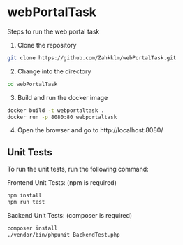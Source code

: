 # webPortalTask

Steps to run the web portal task

1. Clone the repository
```bash
git clone https://github.com/Zahkklm/webPortalTask.git
```

2. Change into the directory
```bash
cd webPortalTask
```

3. Build and run the docker image
```bash
docker build -t webportaltask .
docker run -p 8080:80 webportaltask
```

4. Open the browser and go to http://localhost:8080/

## Unit Tests
To run the unit tests, run the following command:

Frontend Unit Tests: (npm is required)
```bash
npm install
npm run test
```

Backend Unit Tests: (composer is required)
```bash
composer install
./vendor/bin/phpunit BackendTest.php
``` 


